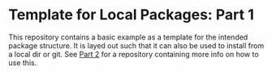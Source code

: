 # Template for Local Packages: Part 1
This repository contains a basic example as a template for the intended package structure. 
It is layed out such that it can also be used to install from a local dir or git.
See [Part 2](https://github.com/trowraic/local-install-of-package) for a repository containing more info on how to use this.

